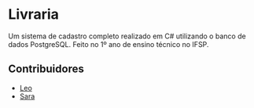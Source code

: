 # Livraria

Um sistema de cadastro completo realizado em C# utilizando o banco de dados PostgreSQL.
Feito no 1º ano de ensino técnico no IFSP.

## Contribuidores

- [Leo](https://github.com/oproprioleonardo)
- [Sara](https://github.com/sss-sara)
